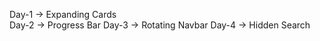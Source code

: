 Day-1 -> Expanding Cards <br>
Day-2 -> Progress Bar
Day-3 -> Rotating Navbar 
Day-4 -> Hidden Search
